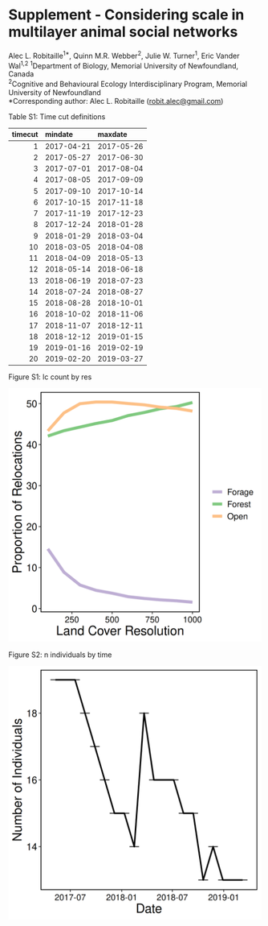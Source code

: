 Supplement - Considering scale in multilayer animal social networks
================
Alec L. Robitaille<sup>1\*</sup>, Quinn M.R. Webber<sup>2</sup>, Julie
W. Turner<sup>1</sup>, Eric Vander Wal<sup>1,2</sup>
<sup>1</sup>Department of Biology, Memorial University of Newfoundland,
Canada  
<sup>2</sup>Cognitive and Behavioural Ecology Interdisciplinary Program,
Memorial University of Newfoundland  
\*Corresponding author: Alec L. Robitaille (<robit.alec@gmail.com>)

Table S1: Time cut definitions

| timecut | mindate    | maxdate    |
| ------: | :--------- | :--------- |
|       1 | 2017-04-21 | 2017-05-26 |
|       2 | 2017-05-27 | 2017-06-30 |
|       3 | 2017-07-01 | 2017-08-04 |
|       4 | 2017-08-05 | 2017-09-09 |
|       5 | 2017-09-10 | 2017-10-14 |
|       6 | 2017-10-15 | 2017-11-18 |
|       7 | 2017-11-19 | 2017-12-23 |
|       8 | 2017-12-24 | 2018-01-28 |
|       9 | 2018-01-29 | 2018-03-04 |
|      10 | 2018-03-05 | 2018-04-08 |
|      11 | 2018-04-09 | 2018-05-13 |
|      12 | 2018-05-14 | 2018-06-18 |
|      13 | 2018-06-19 | 2018-07-23 |
|      14 | 2018-07-24 | 2018-08-27 |
|      15 | 2018-08-28 | 2018-10-01 |
|      16 | 2018-10-02 | 2018-11-06 |
|      17 | 2018-11-07 | 2018-12-11 |
|      18 | 2018-12-12 | 2019-01-15 |
|      19 | 2019-01-16 | 2019-02-19 |
|      20 | 2019-02-20 | 2019-03-27 |

Figure S1: lc count by res

<img src="../graphics/supp-count-lc.png" width="\linewidth" />

Figure S2: n individuals by time

<img src="../graphics/supp-temp-nid.png" width="\linewidth" />
